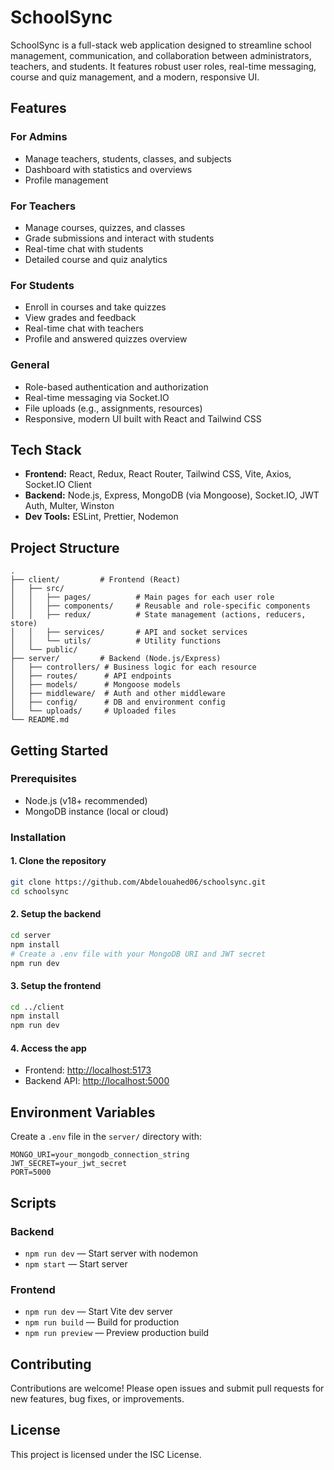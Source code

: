 # SchoolSync

SchoolSync is a full-stack web application designed to streamline school management, communication, and collaboration between administrators, teachers, and students. It features robust user roles, real-time messaging, course and quiz management, and a modern, responsive UI.

## Features

### For Admins
- Manage teachers, students, classes, and subjects
- Dashboard with statistics and overviews
- Profile management

### For Teachers
- Manage courses, quizzes, and classes
- Grade submissions and interact with students
- Real-time chat with students
- Detailed course and quiz analytics

### For Students
- Enroll in courses and take quizzes
- View grades and feedback
- Real-time chat with teachers
- Profile and answered quizzes overview

### General
- Role-based authentication and authorization
- Real-time messaging via Socket.IO
- File uploads (e.g., assignments, resources)
- Responsive, modern UI built with React and Tailwind CSS

## Tech Stack

- **Frontend:** React, Redux, React Router, Tailwind CSS, Vite, Axios, Socket.IO Client
- **Backend:** Node.js, Express, MongoDB (via Mongoose), Socket.IO, JWT Auth, Multer, Winston
- **Dev Tools:** ESLint, Prettier, Nodemon

## Project Structure

```
.
├── client/         # Frontend (React)
│   ├── src/
│   │   ├── pages/          # Main pages for each user role
│   │   ├── components/     # Reusable and role-specific components
│   │   ├── redux/          # State management (actions, reducers, store)
│   │   ├── services/       # API and socket services
│   │   └── utils/          # Utility functions
│   └── public/
├── server/         # Backend (Node.js/Express)
│   ├── controllers/ # Business logic for each resource
│   ├── routes/      # API endpoints
│   ├── models/      # Mongoose models
│   ├── middleware/  # Auth and other middleware
│   ├── config/      # DB and environment config
│   └── uploads/     # Uploaded files
└── README.md
```

## Getting Started

### Prerequisites

- Node.js (v18+ recommended)
- MongoDB instance (local or cloud)

### Installation

#### 1. Clone the repository

```bash
git clone https://github.com/Abdelouahed06/schoolsync.git
cd schoolsync
```

#### 2. Setup the backend

```bash
cd server
npm install
# Create a .env file with your MongoDB URI and JWT secret
npm run dev
```

#### 3. Setup the frontend

```bash
cd ../client
npm install
npm run dev
```

#### 4. Access the app

- Frontend: [http://localhost:5173](http://localhost:5173)
- Backend API: [http://localhost:5000](http://localhost:5000)

## Environment Variables

Create a `.env` file in the `server/` directory with:

```
MONGO_URI=your_mongodb_connection_string
JWT_SECRET=your_jwt_secret
PORT=5000
```

## Scripts

### Backend

- `npm run dev` — Start server with nodemon
- `npm start` — Start server

### Frontend

- `npm run dev` — Start Vite dev server
- `npm run build` — Build for production
- `npm run preview` — Preview production build

## Contributing

Contributions are welcome! Please open issues and submit pull requests for new features, bug fixes, or improvements.

## License

This project is licensed under the ISC License.
